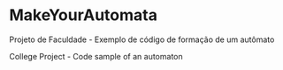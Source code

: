 # MakeYourAutomata
Projeto de Faculdade - Exemplo de código de formação de um autômato

College Project - Code sample of an automaton

